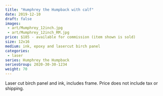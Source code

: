 ```yaml
---
title: "Humphrey the Humpback with calf"
date: 2019-12-10
draft: false
images:
 - art/Mumphrey_12inch.jpg
 - art/Mumphrey_12inch_RM.jpg
price: $185 - available for commission (item shown is sold) 
size: 12x16 
medium: ink, epoxy and lasercut birch panel
categories:
 - laser
series: Humphrey the Humpback
seriesGroup: 2020-30-30-1234
weight: 70
---
```


Laser cut birch panel and ink, includes frame. Price does not include tax or shipping.